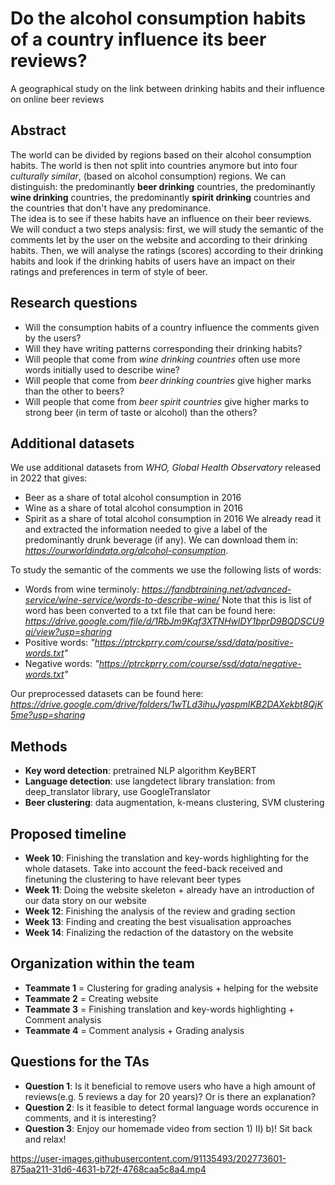 # Do the alcohol consumption habits of a country influence its beer reviews?

A geographical study on the link between drinking habits and their influence on online beer reviews

## Abstract 

The world can be divided by regions based on their alcohol consumption habits. The world is then not split into countries 
anymore but into four *culturally similar*, (based on alcohol consumption) regions. We can distinguish: the predominantly
**beer drinking** countries, the predominantly **wine drinking** countries, the predominantly **spirit drinking** 
countries and the countries that don't have any predominance. \
The idea is to see if these habits have an influence on their beer reviews. We will conduct a two steps analysis: first, 
we will study the semantic of the comments let by the user on the website and according to their drinking habits. 
Then, we will analyse the ratings (scores) according to their drinking habits and look if the drinking habits of users
have an impact on their ratings and preferences in term of style of beer.

## Research questions

* Will the consumption habits of a country influence the comments given by the users?
* Will they have writing patterns corresponding their drinking habits? 
* Will people that come from *wine drinking countries* often use more words initially used to describe wine? 
* Will people that come from *beer drinking countries* give higher marks than the other to beers?
* Will people  that come from *beer spirit countries* give higher marks to strong beer (in term of taste or
alcohol) than the others?

## Additional datasets

We use additional datasets from *WHO, Global Health Observatory* released in 2022 that gives:
*  Beer as a share of total alcohol consumption in 2016
*  Wine as a share of total alcohol consumption in 2016
*  Spirit as a share of total alcohol consumption in 2016
We already read it and extracted the information needed to give a label of the predominantly drunk beverage (if any).
We can download them in: *https://ourworldindata.org/alcohol-consumption*.

To study the semantic of the comments we use the following lists of words:
* Words from wine terminoly: *https://fandbtraining.net/advanced-service/wine-service/words-to-describe-wine/* Note that this is list of word has been converted to a txt file that can be found here:
*https://drive.google.com/file/d/1RbJm9Kqf3XTNHwlDY1bprD9BQDSCU9ai/view?usp=sharing*
* Positive words: *"https://ptrckprry.com/course/ssd/data/positive-words.txt"*
* Negative words: *"https://ptrckprry.com/course/ssd/data/negative-words.txt"*

Our preprocessed datasets can be found here:
*https://drive.google.com/drive/folders/1wTLd3ihuJyaspmlKB2DAXekbt8QjK5me?usp=sharing*

## Methods

- **Key word detection**: pretrained NLP algorithm KeyBERT
- **Language detection**: use langdetect library translation: from deep_translator library, use GoogleTranslator
- **Beer clustering**: data augmentation, k-means clustering, SVM clustering

## Proposed timeline

- **Week 10**: Finishing the translation and key-words highlighting for the whole datasets. Take into account the feed-back received and
finetuning the clustering to have relevant beer types
- **Week 11**: Doing the website skeleton + already have an introduction of our data story on our website
- **Week 12**: Finishing the analysis of the review and grading section
- **Week 13**: Finding and creating the best visualisation approaches
- **Week 14**: Finalizing the redaction of the datastory on the website

## Organization within the team

- **Teammate 1** = Clustering for grading analysis + helping for the website
- **Teammate 2** = Creating website
- **Teammate 3** = Finishing translation and key-words highlighting  + Comment analysis
- **Teammate 4** = Comment analysis + Grading analysis

## Questions for the TAs

- **Question 1**: Is it beneficial to remove users who have a high amount of reviews(e.g. 5 reviews a day for 20 years)? Or is there an explanation?
- **Question 2**: Is it feasible to detect formal language words occurence in comments, and it is interesting?
- **Question 3**: Enjoy our homemade video from section 1) II) b)! Sit back and relax!


https://user-images.githubusercontent.com/91135493/202773601-875aa211-31d6-4631-b72f-4768caa5c8a4.mp4



